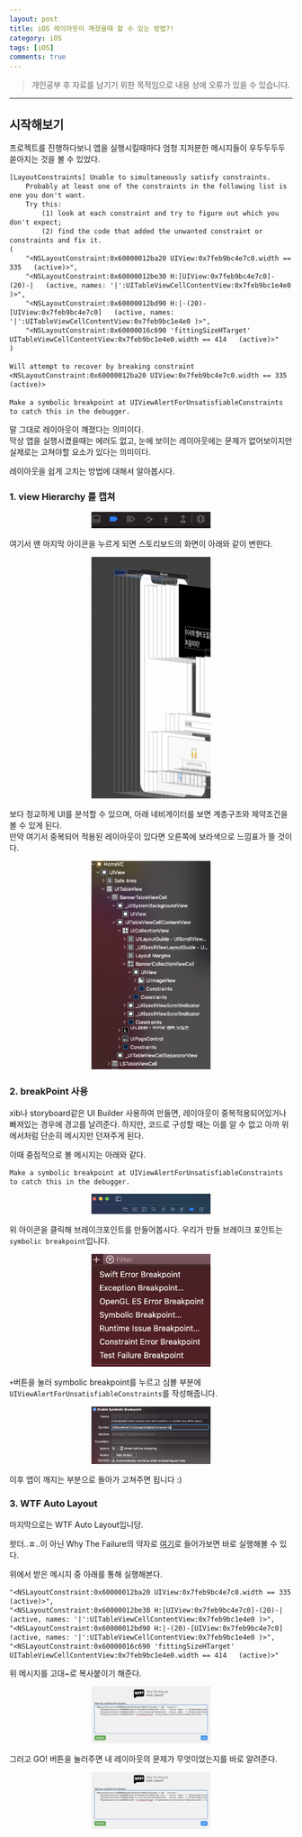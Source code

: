 ```yaml
---
layout: post
title: iOS 레이아웃이 깨졌을때 할 수 있는 방법?!
category: iOS
tags: [iOS]
comments: true
---
```


> 개인공부 후 자료를 남기기 위한 목적임으로 내용 상에 오류가 있을 수 있습니다.    

<hr>

## 시작해보기

프로젝트를 진행하다보니 앱을 실행시킬때마다 엄청 지저분한 메시지들이 우두두두두 쏟아지는 것을 볼 수 있었다.

```
[LayoutConstraints] Unable to simultaneously satisfy constraints.
	Probably at least one of the constraints in the following list is one you don't want.
	Try this:
		(1) look at each constraint and try to figure out which you don't expect;
		(2) find the code that added the unwanted constraint or constraints and fix it.
(
    "<NSLayoutConstraint:0x60000012ba20 UIView:0x7feb9bc4e7c0.width == 335   (active)>",
    "<NSLayoutConstraint:0x60000012be30 H:[UIView:0x7feb9bc4e7c0]-(20)-|   (active, names: '|':UITableViewCellContentView:0x7feb9bc1e4e0 )>",
    "<NSLayoutConstraint:0x60000012bd90 H:|-(20)-[UIView:0x7feb9bc4e7c0]   (active, names: '|':UITableViewCellContentView:0x7feb9bc1e4e0 )>",
    "<NSLayoutConstraint:0x60000016c690 'fittingSizeHTarget' UITableViewCellContentView:0x7feb9bc1e4e0.width == 414   (active)>"
)

Will attempt to recover by breaking constraint
<NSLayoutConstraint:0x60000012ba20 UIView:0x7feb9bc4e7c0.width == 335   (active)>

Make a symbolic breakpoint at UIViewAlertForUnsatisfiableConstraints to catch this in the debugger.
```

말 그대로 레이아웃이 꺠졌다는 의미이다. <br>
막상 앱을 실행시켰을때는 에러도 없고, 눈에 보이는 레이아웃에는 문제가 없어보이지만 실제로는 고쳐야할 요소가 있다는 의미이다.

레이아웃을 쉽게 고치는 방법에 대해서 알아봅시다.


### 1. view Hierarchy 를 캡쳐

<center>
<figure>
<img src="/assets/post-img/iOS/iOS3/11.png" alt="" width="50%">
</figure>
</center>

여기서 맨 마지막 아이콘을 누르게 되면 스토리보드의 화면이 아래와 같이 변한다.

<center>
<figure>
<img src="/assets/post-img/iOS/iOS3/12.png" alt="" width="50%">
</figure>
</center>

보다 정교하게 UI를 분석할 수 있으며, 아래 네비게이터를 보면 계층구조와 제약조건을 볼 수 있게 된다.<br>
만약 여기서 중복되어 적용된 레이아웃이 있다면 오른쪽에 보라색으로 느낌표가 뜰 것이다.

<center>
<figure>
<img src="/assets/post-img/iOS/iOS3/13.png" alt="" width="50%">
</figure>
</center>



### 2. breakPoint 사용

xib나 storyboard같은 UI Builder 사용하여 만들면, 레이아웃이 중복적용되어있거나 빠져있는 경우에 경고를 날려준다. 하지만, 코드로 구성할 때는 이를 알 수 없고 아까 위에서처럼 단순히 메시지만 던져주게 된다.

이때 중점적으로 볼 메시지는 아래와 같다.

```
Make a symbolic breakpoint at UIViewAlertForUnsatisfiableConstraints to catch this in the debugger.
```

<center>
<figure>
<img src="/assets/post-img/iOS/iOS3/14.png" alt="" width="50%">
</figure>
</center>

위 아이콘을 클릭해 브레이크포인트를 만들어봅시다. 우리가 만들 브레이크 포인트는 `symbolic breakpoint`입니다.

<center>
<figure>
<img src="/assets/post-img/iOS/iOS3/15.png" alt="" width="50%">
</figure>
</center>

`+`버튼을 눌러 symbolic breakpoint를 누르고 심볼 부분에 `UIViewAlertForUnsatisfiableConstraints`를 작성해줍니다.

<center>
<figure>
<img src="/assets/post-img/iOS/iOS3/16.png" alt="" width="50%">
</figure>
</center>


이후 앱이 깨지는 부분으로 돌아가 고쳐주면 됩니다 :)


### 3. WTF Auto Layout

마지막으로는 WTF Auto Layout입니당.

왓더..ㅍ..이 아닌 Why The Failure의 약자로 [여기](https://www.wtfautolayout.com/)로 들어가보면 바로 실행해볼 수 있다.

위에서 받은 메시지 중 아래를 통해 실행해본다.

```
"<NSLayoutConstraint:0x60000012ba20 UIView:0x7feb9bc4e7c0.width == 335   (active)>",
"<NSLayoutConstraint:0x60000012be30 H:[UIView:0x7feb9bc4e7c0]-(20)-|   (active, names: '|':UITableViewCellContentView:0x7feb9bc1e4e0 )>",
"<NSLayoutConstraint:0x60000012bd90 H:|-(20)-[UIView:0x7feb9bc4e7c0]   (active, names: '|':UITableViewCellContentView:0x7feb9bc1e4e0 )>",
"<NSLayoutConstraint:0x60000016c690 'fittingSizeHTarget' UITableViewCellContentView:0x7feb9bc1e4e0.width == 414   (active)>"
```

위 메시지를 고대~로 복사붙이기 해준다.

<center>
<figure>
<img src="/assets/post-img/iOS/iOS3/17.png" alt="" width="50%">
</figure>
</center>

그러고 GO! 버튼을 눌러주면 내 레이아웃의 문제가 무엇이었는지를 바로 알려준다.

<center>
<figure>
<img src="/assets/post-img/iOS/iOS3/17.png" alt="" width="50%">
</figure>
</center>
